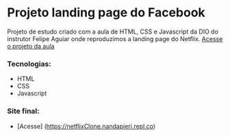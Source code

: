 # Projeto landing page do Facebook

Projeto de estudo criado com a aula de HTML, CSS e Javascript da DIO do instrutor Felipe Aguiar onde reproduzimos a landing page do Netflix. [Acesse o projeto da aula](https://github.com/nandapieri/instagram-DIO)

### Tecnologias:

* HTML 
* CSS 
* Javascript

### Site final:

* [Acesse] (https://netflixClone.nandapieri.repl.co)

